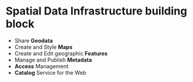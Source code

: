 #  Spatial Data Infrastructure building block

- Share **Geodata**
- Create and Style **Maps**
- Create and Edit geographic **Features**
- Manage and Publish **Metadata**
- **Access** Management
- **Catalog** Service for the Web
